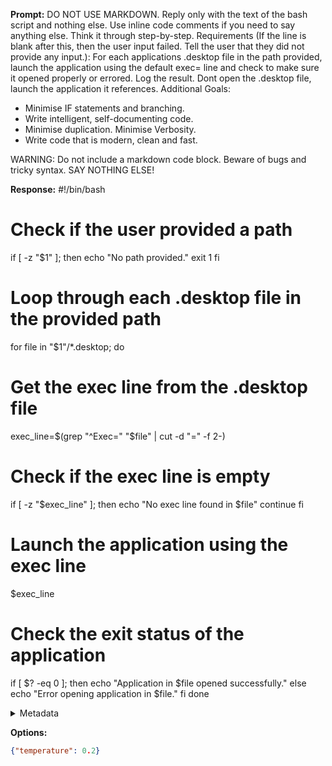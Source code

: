 **Prompt:**
DO NOT USE MARKDOWN.
Reply only with the text of the bash script and nothing else. Use inline code comments if you need to say anything else.
Think it through step-by-step.
Requirements (If the line is blank after this, then the user input failed. Tell the user that they did not provide any input.): For each applications .desktop file in the path provided, launch the application using the default exec= line and check to make sure it opened properly or errored. Log the result. Dont open the .desktop file, launch the application it references.
Additional Goals:
  - Minimise IF statements and branching.
  - Write intelligent, self-documenting code.
  - Minimise duplication. Minimise Verbosity.
  - Write code that is modern, clean and fast.

WARNING: Do not include a markdown code block.
Beware of bugs and tricky syntax. SAY NOTHING ELSE!


**Response:**
#!/bin/bash

# Check if the user provided a path
if [ -z "$1" ]; then
  echo "No path provided."
  exit 1
fi

# Loop through each .desktop file in the provided path
for file in "$1"/*.desktop; do
  # Get the exec line from the .desktop file
  exec_line=$(grep "^Exec=" "$file" | cut -d "=" -f 2-)
  
  # Check if the exec line is empty
  if [ -z "$exec_line" ]; then
    echo "No exec line found in $file"
    continue
  fi
  
  # Launch the application using the exec line
  $exec_line
  
  # Check the exit status of the application
  if [ $? -eq 0 ]; then
    echo "Application in $file opened successfully."
  else
    echo "Error opening application in $file."
  fi
done

<details><summary>Metadata</summary>

- Duration: 7090 ms
- Datetime: 2023-07-25T07:39:37.560523
- Model: gpt-3.5-turbo-0613

</details>

**Options:**
```json
{"temperature": 0.2}
```

